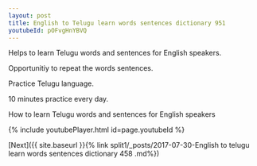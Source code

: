 ```yaml
---
layout: post
title: English to Telugu learn words sentences dictionary 951 
youtubeId: pOFvgHnYBVQ
---
```

 
 
Helps to learn Telugu words and sentences for English speakers.

Opportunitiy to repeat the words sentences. 

Practice Telugu language. 
 
10 minutes practice every day. 
 
How to learn Telugu words and sentences for English speakers 
 
{% include youtubePlayer.html id=page.youtubeId %}
 
 
[Next]({{ site.baseurl }}{% link  split1/_posts/2017-07-30-English to telugu learn words sentences dictionary 458 .md%})
 
